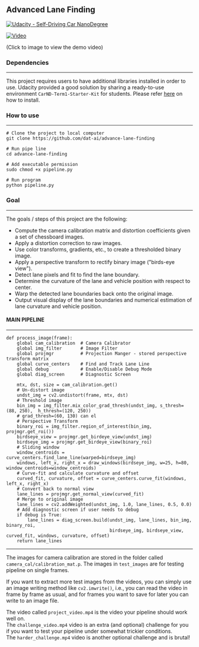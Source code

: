 ## Advanced Lane Finding
[![Udacity - Self-Driving Car NanoDegree](https://s3.amazonaws.com/udacity-sdc/github/shield-carnd.svg)](http://www.udacity.com/drive)

[![Video](https://raw.githubusercontent.com/dat-ai/advance-lane-finding/master/docs/gif.gif)](https://www.youtube.com/watch?v=blezjtz1lWU)

(Click to image to view the demo video)

### Dependencies
----------------

This project requires users to have additional libraries installed in order to use. Udacity provided a good solution by sharing  a ready-to-use environment `CarND-Term1-Starter-Kit` for students. Please refer [here](https://github.com/udacity/CarND-Term1-Starter-Kit/blob/master/doc/configure_via_anaconda.md) on how to install.

### How to use
---------------
```shell
# Clone the project to local computer
git clone https://github.com/dat-ai/advance-lane-finding
```

```shell
# Run pipe line
cd advance-lane-finding
```
```shell
# Add executable permission
sudo chmod +x pipeline.py
````

```shell
# Run program
python pipeline.py
```

### Goal
--------
The goals / steps of this project are the following:

* Compute the camera calibration matrix and distortion coefficients given a set of chessboard images.
* Apply a distortion correction to raw images.
* Use color transforms, gradients, etc., to create a thresholded binary image.
* Apply a perspective transform to rectify binary image ("birds-eye view").
* Detect lane pixels and fit to find the lane boundary.
* Determine the curvature of the lane and vehicle position with respect to center.
* Warp the detected lane boundaries back onto the original image.
* Output visual display of the lane boundaries and numerical estimation of lane curvature and vehicle position.



#### MAIN PIPELINE
------------------
```shell
def process_image(frame):
    global cam_calibration  # Camera Calibrator
    global img_filter       # Image Filter
    global projmgr          # Projection Manger - stored perspective transform matrix
    global curve_centers    # Find and Track Lane Line
    global debug            # Enable/Disable Debug Mode
    global diag_screen      # Diagnostic Screen

    mtx, dst, size = cam_calibration.get()
    # Un-distort image
    undst_img = cv2.undistort(frame, mtx, dst)
    # Threshold image
    bin_img = img_filter.mix_color_grad_thresh(undst_img, s_thresh=(88, 250),  h_thresh=(120, 250))
    # grad_thresh=(60, 130) can el
    # Perspective Transform
    binary_roi = img_filter.region_of_interest(bin_img, projmgr.get_roi())
    birdseye_view = projmgr.get_birdeye_view(undst_img)
    birdseye_img = projmgr.get_birdeye_view(binary_roi)
    # Sliding window
    window_centroids = curve_centers.find_lane_line(warped=birdseye_img)
    windows, left_x, right_x = draw_windows(birdseye_img, w=25, h=80, window_centroids=window_centroids)
    # Curve-fit and calculate curvature and offset
    curved_fit, curvature, offset = curve_centers.curve_fit(windows, left_x, right_x)
    # Convert back to normal view
    lane_lines = projmgr.get_normal_view(curved_fit)
    # Merge to original image
    lane_lines = cv2.addWeighted(undst_img, 1.0, lane_lines, 0.5, 0.0)
    # Add diagnostic screen if user needs to debug
    if debug is True:
        lane_lines = diag_screen.build(undst_img, lane_lines, bin_img, binary_roi,
                                       birdseye_img, birdseye_view, curved_fit, windows, curvature, offset)
    return lane_lines
```

---


The images for camera calibration are stored in the folder called `camera_cal/calibration_mat.p`. The images in `test_images` are for testing pipeline on single frames.  

If you want to extract more test images from the videos, you can simply use an image writing method like `cv2.imwrite()`, i.e., you can read the video in frame by frame as usual, and for frames you want to save for later you can write to an image file.  

The video called `project_video.mp4` is the video your pipeline should work well on.  
The `challenge_video.mp4` video is an extra (and optional) challenge for you if you want to test your pipeline under somewhat trickier conditions.  
The `harder_challenge.mp4` video is another optional challenge and is brutal!
